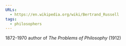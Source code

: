 ```yaml
---
URLs:
  - https://en.wikipedia.org/wiki/Bertrand_Russell
tags:
  - philosophers
---
```

1872-1970
author of _The Problems of Philosophy_ (1912)